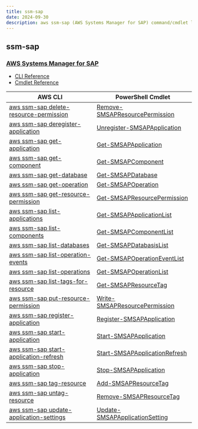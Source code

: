 ```yaml
---
title: ssm-sap
date: 2024-09-30
description: aws ssm-sap (AWS Systems Manager for SAP) command/cmdlet list.
---
```


## ssm-sap

### [AWS Systems Manager for SAP](https://aws.amazon.com/systems-manager/)

* [CLI Reference](https://awscli.amazonaws.com/v2/documentation/api/latest/reference/ssm-sap/index.html)
* [Cmdlet Reference](https://docs.aws.amazon.com/powershell/latest/reference/items/SsmSap_cmdlets.html)

|AWS CLI|PowerShell Cmdlet|
|----|----|
|[aws ssm-sap delete-resource-permission](https://awscli.amazonaws.com/v2/documentation/api/latest/reference/ssm-sap/delete-resource-permission.html)|[Remove-SMSAPResourcePermission](https://docs.aws.amazon.com/powershell/latest/reference/items/Remove-SMSAPResourcePermission.html)|
|[aws ssm-sap deregister-application](https://awscli.amazonaws.com/v2/documentation/api/latest/reference/ssm-sap/deregister-application.html)|[Unregister-SMSAPApplication](https://docs.aws.amazon.com/powershell/latest/reference/items/Unregister-SMSAPApplication.html)|
|[aws ssm-sap get-application](https://awscli.amazonaws.com/v2/documentation/api/latest/reference/ssm-sap/get-application.html)|[Get-SMSAPApplication](https://docs.aws.amazon.com/powershell/latest/reference/items/Get-SMSAPApplication.html)|
|[aws ssm-sap get-component](https://awscli.amazonaws.com/v2/documentation/api/latest/reference/ssm-sap/get-component.html)|[Get-SMSAPComponent](https://docs.aws.amazon.com/powershell/latest/reference/items/Get-SMSAPComponent.html)|
|[aws ssm-sap get-database](https://awscli.amazonaws.com/v2/documentation/api/latest/reference/ssm-sap/get-database.html)|[Get-SMSAPDatabase](https://docs.aws.amazon.com/powershell/latest/reference/items/Get-SMSAPDatabase.html)|
|[aws ssm-sap get-operation](https://awscli.amazonaws.com/v2/documentation/api/latest/reference/ssm-sap/get-operation.html)|[Get-SMSAPOperation](https://docs.aws.amazon.com/powershell/latest/reference/items/Get-SMSAPOperation.html)|
|[aws ssm-sap get-resource-permission](https://awscli.amazonaws.com/v2/documentation/api/latest/reference/ssm-sap/get-resource-permission.html)|[Get-SMSAPResourcePermission](https://docs.aws.amazon.com/powershell/latest/reference/items/Get-SMSAPResourcePermission.html)|
|[aws ssm-sap list-applications](https://awscli.amazonaws.com/v2/documentation/api/latest/reference/ssm-sap/list-applications.html)|[Get-SMSAPApplicationList](https://docs.aws.amazon.com/powershell/latest/reference/items/Get-SMSAPApplicationList.html)|
|[aws ssm-sap list-components](https://awscli.amazonaws.com/v2/documentation/api/latest/reference/ssm-sap/list-components.html)|[Get-SMSAPComponentList](https://docs.aws.amazon.com/powershell/latest/reference/items/Get-SMSAPComponentList.html)|
|[aws ssm-sap list-databases](https://awscli.amazonaws.com/v2/documentation/api/latest/reference/ssm-sap/list-databases.html)|[Get-SMSAPDatabasisList](https://docs.aws.amazon.com/powershell/latest/reference/items/Get-SMSAPDatabasisList.html)|
|[aws ssm-sap list-operation-events](https://awscli.amazonaws.com/v2/documentation/api/latest/reference/ssm-sap/list-operation-events.html)|[Get-SMSAPOperationEventList](https://docs.aws.amazon.com/powershell/latest/reference/items/Get-SMSAPOperationEventList.html)|
|[aws ssm-sap list-operations](https://awscli.amazonaws.com/v2/documentation/api/latest/reference/ssm-sap/list-operations.html)|[Get-SMSAPOperationList](https://docs.aws.amazon.com/powershell/latest/reference/items/Get-SMSAPOperationList.html)|
|[aws ssm-sap list-tags-for-resource](https://awscli.amazonaws.com/v2/documentation/api/latest/reference/ssm-sap/list-tags-for-resource.html)|[Get-SMSAPResourceTag](https://docs.aws.amazon.com/powershell/latest/reference/items/Get-SMSAPResourceTag.html)|
|[aws ssm-sap put-resource-permission](https://awscli.amazonaws.com/v2/documentation/api/latest/reference/ssm-sap/put-resource-permission.html)|[Write-SMSAPResourcePermission](https://docs.aws.amazon.com/powershell/latest/reference/items/Write-SMSAPResourcePermission.html)|
|[aws ssm-sap register-application](https://awscli.amazonaws.com/v2/documentation/api/latest/reference/ssm-sap/register-application.html)|[Register-SMSAPApplication](https://docs.aws.amazon.com/powershell/latest/reference/items/Register-SMSAPApplication.html)|
|[aws ssm-sap start-application](https://awscli.amazonaws.com/v2/documentation/api/latest/reference/ssm-sap/start-application.html)|[Start-SMSAPApplication](https://docs.aws.amazon.com/powershell/latest/reference/items/Start-SMSAPApplication.html)|
|[aws ssm-sap start-application-refresh](https://awscli.amazonaws.com/v2/documentation/api/latest/reference/ssm-sap/start-application-refresh.html)|[Start-SMSAPApplicationRefresh](https://docs.aws.amazon.com/powershell/latest/reference/items/Start-SMSAPApplicationRefresh.html)|
|[aws ssm-sap stop-application](https://awscli.amazonaws.com/v2/documentation/api/latest/reference/ssm-sap/stop-application.html)|[Stop-SMSAPApplication](https://docs.aws.amazon.com/powershell/latest/reference/items/Stop-SMSAPApplication.html)|
|[aws ssm-sap tag-resource](https://awscli.amazonaws.com/v2/documentation/api/latest/reference/ssm-sap/tag-resource.html)|[Add-SMSAPResourceTag](https://docs.aws.amazon.com/powershell/latest/reference/items/Add-SMSAPResourceTag.html)|
|[aws ssm-sap untag-resource](https://awscli.amazonaws.com/v2/documentation/api/latest/reference/ssm-sap/untag-resource.html)|[Remove-SMSAPResourceTag](https://docs.aws.amazon.com/powershell/latest/reference/items/Remove-SMSAPResourceTag.html)|
|[aws ssm-sap update-application-settings](https://awscli.amazonaws.com/v2/documentation/api/latest/reference/ssm-sap/update-application-settings.html)|[Update-SMSAPApplicationSetting](https://docs.aws.amazon.com/powershell/latest/reference/items/Update-SMSAPApplicationSetting.html)|

